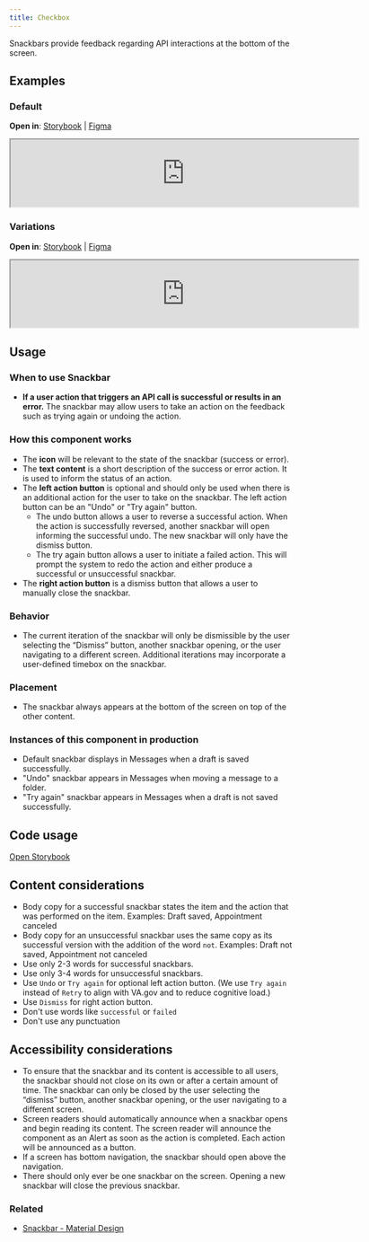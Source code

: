 ```yaml
---
title: Checkbox
---
```


Snackbars provide feedback regarding API interactions at the bottom of the screen.

## Examples

### Default
**Open in**: [Storybook](https://department-of-veterans-affairs.github.io/va-mobile-library/?path=/docs/snackbar--default)  |   [Figma](https://www.figma.com/design/Zzt8z60hCtdEzXx2GFWghH/%F0%9F%93%90-Component-Library---Design-System---VA-Mobile?node-id=263-702&t=1BgtKDvOeoxfzmzR-4)
<iframe width="620" height="120" alt="Image of component in Storybook" src="https://department-of-veterans-affairs.github.io/va-mobile-library/?path=/story/snackbar--default&full=1&shortcuts=false&singleStory=true" allowfullscreen></iframe>

### Variations
**Open in**: [Storybook](https://department-of-veterans-affairs.github.io/va-mobile-library/?path=/docs/snackbar--with-action)  |   [Figma](https://www.figma.com/design/Zzt8z60hCtdEzXx2GFWghH/%F0%9F%93%90-Component-Library---Design-System---VA-Mobile?node-id=263-702&t=1BgtKDvOeoxfzmzR-4)
<iframe width="620" height="120" alt="Image of component in Storybook" src="https://department-of-veterans-affairs.github.io/va-mobile-library/?path=/story/snackbar--with-action&full=1&shortcuts=false&singleStory=true" allowfullscreen></iframe>

## Usage

### When to use Snackbar
* **If a user action that triggers an API call is successful or results in an error.** The snackbar may allow users to take an action on the feedback such as trying again or undoing the action. 

### How this component works
- The **icon** will be relevant to the state of the snackbar (success or error).
- The **text content** is a short description of the success or error action. It is used to inform the status of an action.
- The **left action button** is optional and should only be used when there is an additional action for the user to take on the snackbar. The left action button can be an "Undo" or "Try again" button. 
     - The undo button allows a user to reverse a successful action. When the action is successfully reversed, another snackbar will open informing the successful undo. The new snackbar will only have the dismiss button.
     - The try again button allows a user to initiate a failed action. This will prompt the system to redo the action and either produce a successful or unsuccessful snackbar.
- The **right action button** is a dismiss button that allows a user to manually close the snackbar.

### Behavior
- The current iteration of the snackbar will only be dismissible by the user selecting the “Dismiss” button, another snackbar opening, or the user navigating to a different screen. Additional iterations may incorporate a user-defined timebox on the snackbar.

### Placement
- The snackbar always appears at the bottom of the screen on top of the other content.

### Instances of this component in production
- Default snackbar displays in Messages when a draft is saved successfully.
- "Undo" snackbar appears in Messages when moving a message to a folder.
- "Try again" snackbar appears in Messages when a draft is not saved successfully.

## Code usage
[Open Storybook](https://department-of-veterans-affairs.github.io/va-mobile-library/?path=/docs/snackbar--docs)

## Content considerations
- Body copy for a successful snackbar states the item and the action that was performed on the item. Examples: Draft saved, Appointment canceled
- Body copy for an unsuccessful snackbar uses the same copy as its successful version with the addition of the word `not`. Examples: Draft not saved, Appointment not canceled
- Use only 2-3 words for successful snackbars.
- Use only 3-4 words for unsuccessful snackbars.
- Use `Undo` or `Try again` for optional left action button. (We use `Try again` instead of `Retry` to align with VA.gov and to reduce cognitive load.)
- Use `Dismiss` for right action button.
- Don't use words like `successful` or `failed`
- Don't use any punctuation

## Accessibility considerations
- To ensure that the snackbar and its content is accessible to all users, the snackbar should not close on its own or after a certain amount of time. The snackbar can only be closed by the user selecting the “dismiss” button, another snackbar opening, or the user navigating to a different screen. 
- Screen readers should automatically announce when a snackbar opens and begin reading its content. The screen reader will announce the component as an Alert as soon as the action is completed. Each action will be announced as a button.
- If a screen has bottom navigation, the snackbar should open above the navigation.
- There should only ever be one snackbar on the screen. Opening a new snackbar will close the previous snackbar.

### Related
* [Snackbar - Material Design](https://m3.material.io/components/snackbar/overview)
